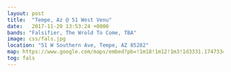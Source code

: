 ```yaml
---
layout: post
title:  "Tempe, Az @ 51 West Venu"
date:   2017-11-20 13:53:24 +0000
bands: "Falsifier, The Wrold To Come, TBA"
image: css/fals.jpg
location: "51 W Southern Ave, Tempe, AZ 85282"
map: https://www.google.com/maps/embed?pb=!1m18!1m12!1m3!1d3331.174733454792!2d-111.94343574892123!3d33.392605280696195!2m3!1f0!2f0!3f0!3m2!1i1024!2i768!4f13.1!3m3!1m2!1s0x872b08afed1f1af5%3A0x3f39db1ceca47553!2s51+W+Southern+Ave%2C+Tempe%2C+AZ+85282!5e0!3m2!1sen!2sus!4v1511379453613
tog: fals
---
```


